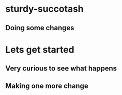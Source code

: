 # sturdy-succotash

## Doing some changes

# Lets get started

## Very curious to see what happens

## Making one more change
